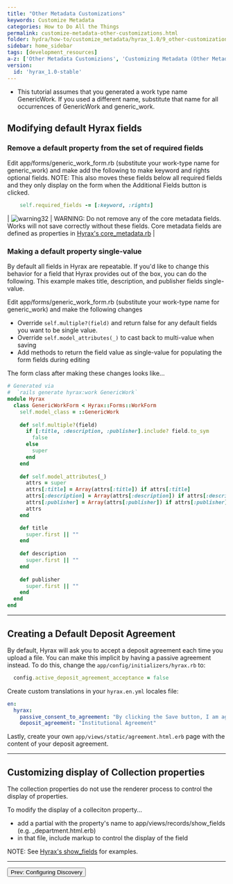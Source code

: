 ```yaml
---
title: "Other Metadata Customizations"
keywords: Customize Metadata
categories: How to Do All the Things
permalink: customize-metadata-other-customizations.html
folder: hydra/how-to/customize_metadata/hyrax_1.0/9_other-customizations.md
sidebar: home_sidebar
tags: [development_resources]
a-z: ['Other Metadata Customizions', 'Customizing Metadata (Other Metadata Customizations)', 'Modifying default Hyrax fields', 'Remove a default property from the set of required fields', 'Making a default property single-value', 'Default property, making single-value', 'Creating a Default Deposit Agreement', 'Deposit Agreement, creating a default', 'Customizing display of Collection properties', 'Collection Metadata, customizing display of']
version: 
  id: 'hyrax_1.0-stable'
---
```


<ul class='info'><li>This tutorial assumes that you generated a work type name GenericWork.  If you used a different name, substitute that name for all occurrences of GenericWork and generic_work.</li></ul>

## Modifying default Hyrax fields

### Remove a default property from the set of required fields

Edit app/forms/generic_work_form.rb  (substitute your work-type name for generic_work) and make add the following to make keyword and rights optional fields.  NOTE: This also moves these fields below all required fields and they only display on the form when the Additional Fields button is clicked.

```ruby
    self.required_fields -= [:keyword, :rights] 
```

| ![warning32](https://cloud.githubusercontent.com/assets/6855473/13064700/3f18cd1a-d423-11e5-9c1e-9c52cc0024fb.png) | WARNING: Do not remove any of the core metadata fields.  Works will not save correctly without these fields.  Core metadata fields are defined as properties in [Hyrax's core_metadata.rb](https://github.com/samvera/hyrax/blob/master/app/models/concerns/hyrax/core_metadata.rb) |  

### Making a default property single-value

By default all fields in Hyrax are repeatable. If you'd like to change this behavior for a field that Hyrax provides out of the box, you can do the following.  This example makes title, description, and publisher fields single-value.

Edit app/forms/generic_work_form.rb  (substitute your work-type name for generic_work) and make the following changes

* Override `self.multiple?(field)` and return false for any default fields you want to be single value.
* Override `self.model_attributes(_)` to cast back to multi-value when saving
* Add methods to return the field value as single-value for populating the form fields during editing

The form class after making these changes looks like...

```ruby
# Generated via
#  `rails generate hyrax:work GenericWork`
module Hyrax
  class GenericWorkForm < Hyrax::Forms::WorkForm
    self.model_class = ::GenericWork	
    	
    def self.multiple?(field)
      if [:title, :description, :publisher].include? field.to_sym
        false
      else
        super
      end
    end
		
    def self.model_attributes(_)
      attrs = super
      attrs[:title] = Array(attrs[:title]) if attrs[:title]
      attrs[:description] = Array(attrs[:description]) if attrs[:description]
      attrs[:publisher] = Array(attrs[:publisher]) if attrs[:publisher]
      attrs
    end

    def title
      super.first || ""
    end
    
    def description
      super.first || ""
    end
    
    def publisher
      super.first || ""
    end    
  end
end
```


---
## Creating a Default Deposit Agreement

By default, Hyrax will ask you to accept a deposit agreement each time you upload a file. You can make this implicit by having a passive agreement instead. To do this, change the `app/config/initializers/hyrax.rb` to:

``` ruby
  config.active_deposit_agreement_acceptance = false
```

Create custom translations in your `hyrax.en.yml` locales file:

``` yml
en:
  hyrax:
    passive_consent_to_agreement: "By clicking the Save button, I am agreeing to etc..."
    deposit_agreement: "Institutional Agreement"
```

Lastly, create your own `app/views/static/agreement.html.erb` page with the content of your deposit agreement.


---
## Customizing display of Collection properties

The collection properties do not use the renderer process to control the display of properties.  

To modify the display of a colleciton property...
* add a partial with the property's name to app/views/records/show_fields  (e.g. _department.html.erb)
* in that file, include markup to control the display of the field

NOTE: See [Hyrax's show_fields](https://github.com/samvera/hyrax/tree/master/app/views/records/show_fields) for examples. 


---

<p><a href="customize-metadata-discovery.html"><button type="button" class="btn btn-primary">Prev: Configuring Discovery</button></a></p>
